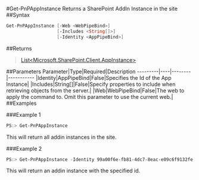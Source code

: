 #Get-PnPAppInstance
Returns a SharePoint AddIn Instance in the site
##Syntax
```powershell
Get-PnPAppInstance [-Web <WebPipeBind>]
                   [-Includes <String[]>]
                   [-Identity <AppPipeBind>]
```


##Returns
>[List<Microsoft.SharePoint.Client.AppInstance>](https://msdn.microsoft.com/en-us/library/microsoft.sharepoint.client.appinstance.aspx)

##Parameters
Parameter|Type|Required|Description
---------|----|--------|-----------
|Identity|AppPipeBind|False|Specifies the Id of the App Instance|
|Includes|String[]|False|Specify properties to include when retrieving objects from the server.|
|Web|WebPipeBind|False|The web to apply the command to. Omit this parameter to use the current web.|
##Examples

###Example 1
```powershell
PS:> Get-PnPAppInstance
```
This will return all addin instances in the site.

###Example 2
```powershell
PS:> Get-PnPAppInstance -Identity 99a00f6e-fb81-4dc7-8eac-e09c6f9132fe
```
This will return an addin instance with the specified id.
